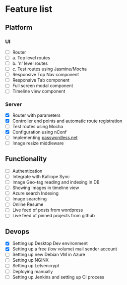 # Feature list  
## Platform
### UI
- [ ] Router  
- [ ] a. Top level routes  
- [ ] b. 'n' level routes  
- [ ] c. Test routes using Jasmine/Mocha
- [ ] Responsive Top Nav component   
- [ ] Responsive Tab component  
- [ ] Full screen modal component     
- [ ] Timeline view component  

### Server  
- [x] Router with parameters  
- [x] Controller end points and automatic route registration
- [ ] Test routes using Mocha
- [x] Configuration using nConf  
- [ ] Implementing [passwordless.net](https://passwordless.net)  
- [ ] Image resize middleware

## Functionality
- [ ] Authentication  
- [ ] Integrate with Kalliope Sync  
- [ ] Image Geo-tag reading and indexing in DB  
- [ ] Showing images in timeline view  
- [ ] Azure search Indexing
- [ ] Image searching
- [ ] Online Resume
- [ ] Live feed of posts from wordpress
- [ ] Live feed of pinned projects from github

## Devops
- [x] Setting up Desktop Dev environment
- [x] Setting up a free (low volume) mail sender account
- [ ] Setting up new Debian VM in Azure
- [ ] Setting up NGINX
- [ ] Setting up Letsencrypt
- [ ] Deploying manually
- [ ] Setting up Jenkins and setting up CI process
